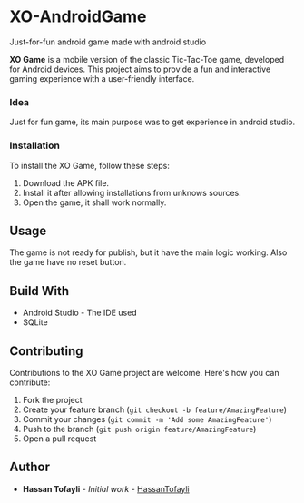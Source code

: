 # XO-AndroidGame
Just-for-fun android game made with android studio

**XO Game** is a mobile version of the classic Tic-Tac-Toe game, developed for Android devices. This project aims to provide a fun and interactive gaming experience with a user-friendly interface. 

### Idea
Just for fun game, its main purpose was to get experience in android studio.

### Installation
To install the XO Game, follow these steps:
1. Download the APK file.
2. Install it after allowing installations from unknows sources.
3. Open the game, it shall work normally.

## Usage
The game is not ready for publish, but it have the main logic working. Also the game have no reset button.

## Build With
- Android Studio - The IDE used
- SQLite

## Contributing
Contributions to the XO Game project are welcome. Here's how you can contribute:
1. Fork the project
2. Create your feature branch (`git checkout -b feature/AmazingFeature`)
3. Commit your changes (`git commit -m 'Add some AmazingFeature'`)
4. Push to the branch (`git push origin feature/AmazingFeature`)
5. Open a pull request

## Author
- **Hassan Tofayli** - *Initial work* - [HassanTofayli](https://github.com/HassanTofayli)
